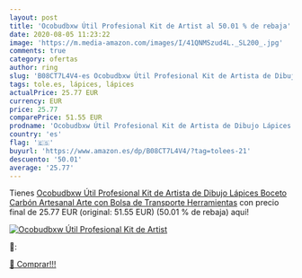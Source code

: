 ```yaml
---
layout: post
title: 'Ocobudbxw Útil Profesional Kit de Artist al 50.01 % de rebaja'
date: 2020-08-05 11:23:22
image: 'https://m.media-amazon.com/images/I/41QNMSzud4L._SL200_.jpg'
comments: true
category: ofertas
author: ring
slug: 'B08CT7L4V4-es Ocobudbxw Útil Profesional Kit de Artista de Dibujo...'
tags: tole.es, lápices, lápices
actualPrice: 25.77 EUR
currency: EUR
price: 25.77
comparePrice: 51.55 EUR
prodname: 'Ocobudbxw Útil Profesional Kit de Artista de Dibujo Lápices Boceto Carbón Artesanal Arte con Bolsa de Transporte Herramientas'
country: 'es'
flag: '🇪🇸'
buyurl: 'https://www.amazon.es/dp/B08CT7L4V4/?tag=tolees-21'
descuento: '50.01'
average: '25.77'
---
```


Tienes [Ocobudbxw Útil Profesional Kit de Artista de Dibujo Lápices Boceto Carbón Artesanal Arte con Bolsa de Transporte Herramientas](https://www.amazon.es/dp/B08CT7L4V4/?tag=tolees-21) con precio final de  25.77 EUR (original: 51.55 EUR) (50.01 %  de rebaja) aqui!

[![Ocobudbxw Útil Profesional Kit de Artist](https://m.media-amazon.com/images/I/41QNMSzud4L._SL200_.jpg)](https://www.amazon.es/dp/B08CT7L4V4/?tag=tolees-21)

🔎:


[🛒 Comprar!!!](https://www.amazon.es/dp/B08CT7L4V4/?tag=tolees-21)
